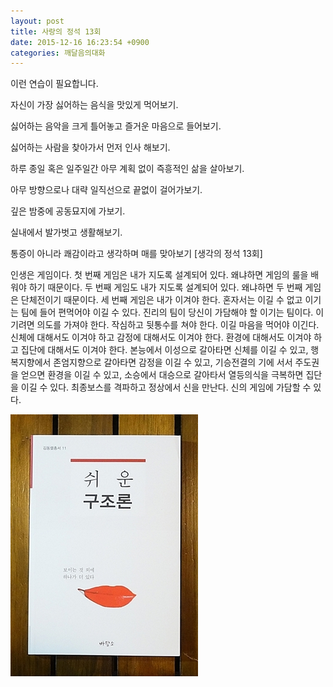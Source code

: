```yaml
---
layout: post
title: 사랑의 정석 13회
date: 2015-12-16 16:23:54 +0900
categories: 깨달음의대화
---
```

  




이런 연습이 필요합니다.  
  
자신이 가장 싫어하는 음식을 맛있게 먹어보기.  
  
싫어하는 음악을 크게 틀어놓고 즐거운 마음으로 들어보기.  
  
싫어하는 사람을 찾아가서 먼저 인사 해보기.  
  
하루 종일 혹은 일주일간 아무 계획 없이 즉흥적인 삶을 살아보기.  
  
아무 방향으로나 대략 일직선으로 끝없이 걸어가보기.  
  
깊은 밤중에 공동묘지에 가보기.  
  
실내에서 발가벗고 생활해보기.  
  
통증이 아니라 쾌감이라고 생각하며 매를 맞아보기 [생각의 정석 13회] 

  


인생은 게임이다. 첫 번째 게임은 내가 지도록 설계되어 있다. 왜냐하면 게임의 룰을 배워야 하기 때문이다. 두 번째 게임도 내가 지도록 설계되어 있다. 왜냐하면 두 번째 게임은 단체전이기 때문이다. 세 번째 게임은 내가 이겨야 한다. 혼자서는 이길 수 없고 이기는 팀에 들어 편먹어야 이길 수 있다. 진리의 팀이 당신이 가담해야 할 이기는 팀이다. 이기려면 의도를 가져야 한다. 작심하고 뒷통수를 쳐야 한다. 이길 마음을 먹어야 이긴다. 신체에 대해서도 이겨야 하고 감정에 대해서도 이겨야 한다. 환경에 대해서도 이겨야 하고 집단에 대해서도 이겨야 한다. 본능에서 이성으로 갈아타면 신체를 이길 수 있고, 행복지향에서 존엄지향으로 갈아타면 감정을 이길 수 있고, 기승전결의 기에 서서 주도권을 얻으면 환경을 이길 수 있고, 소승에서 대승으로 갈아타서 열등의식을 극복하면 집단을 이길 수 있다. 최종보스를 격파하고 정상에서 신을 만난다. 신의 게임에 가담할 수 있다. 

  


  


  



<img src="files/attach/images/198/770/648/DSC01488.JPG" alt="DSC01488.JPG" width="300" height="419" />